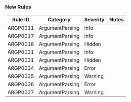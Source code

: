 ### New Rules

Rule ID | Category | Severity | Notes
--------|----------|----------|-------
ARGP0011 | ArgumentParsing | Info |
ARGP0017 | ArgumentParsing | Info |
ARGP0018 | ArgumentParsing | Hidden |
ARGP0021 | ArgumentParsing | Info |
ARGP0031 | ArgumentParsing | Hidden |
ARGP0034 | ArgumentParsing | Error |
ARGP0035 | ArgumentParsing | Warning |
ARGP0036 | ArgumentParsing | Error |
ARGP0037 | ArgumentParsing | Warning |
